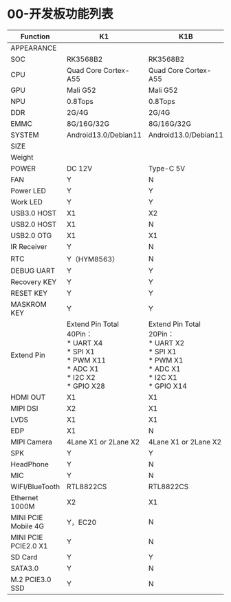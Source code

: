 # 00-开发板功能列表

| Function             | K1                                                           | K1B                                                          |
| -------------------- | ------------------------------------------------------------ | ------------------------------------------------------------ |
| APPEARANCE           |                                                              |                                                              |
| SOC                  | RK3568B2                                                     | RK3568B2                                                     |
| CPU                  | Quad Core Cortex-A55                                         | Quad Core Cortex-A55                                         |
| GPU                  | Mali G52                                                     | Mali G52                                                     |
| NPU                  | 0.8Tops                                                      | 0.8Tops                                                      |
| DDR                  | 2G/4G                                                        | 2G/4G                                                        |
| EMMC                 | 8G/16G/32G                                                   | 8G/16G/32G                                                   |
| SYSTEM               | Android13.0/Debian11                                         | Android13.0/Debian11                                         |
| SIZE                 |                                                              |                                                              |
| Weight               |                                                              |                                                              |
| POWER                | DC 12V                                                       | Type-C 5V                                                    |
| FAN                  | Y                                                            | N                                                            |
| Power LED            | Y                                                            | Y                                                            |
| Work LED             | Y                                                            | Y                                                            |
| USB3.0 HOST          | X1                                                           | X2                                                           |
| USB2.0 HOST          | X1                                                           | N                                                            |
| USB2.0 OTG           | X1                                                           | X1                                                           |
| IR Receiver          | Y                                                            | N                                                            |
| RTC                  | Y（HYM8563）                                                 | N                                                            |
| DEBUG UART           | Y                                                            | Y                                                            |
| Recovery KEY         | Y                                                            | Y                                                            |
| RESET KEY            | Y                                                            | Y                                                            |
| MASKROM KEY          | Y                                                            | Y                                                            |
| Extend Pin           | Extend Pin Total 40Pin：<br />* UART X4<br />* SPI X1<br />* PWM X11<br />* ADC X1<br />* I2C X2<br />* GPIO X28 | Extend Pin Total 20Pin：<br />* UART X2<br />* SPI X1<br />* PWM X1<br />* ADC X1<br />* I2C X1<br />* GPIO X14 |
| HDMI OUT             | X1                                                           | X1                                                           |
| MIPI DSI             | X2                                                           | X1                                                           |
| LVDS                 | X1                                                           | X1                                                           |
| EDP                  | X1                                                           | N                                                            |
| MIPI Camera          | 4Lane X1 or 2Lane X2                                         | 4Lane X1 or 2Lane X2                                         |
| SPK                  | Y                                                            | Y                                                            |
| HeadPhone            | Y                                                            | N                                                            |
| MIC                  | Y                                                            | N                                                            |
| WIFI/BlueTooth       | RTL8822CS                                                    | RTL8822CS                                                    |
| Ethernet 1000M       | X2                                                           | X1                                                           |
| MINI PCIE Mobile 4G  | Y，EC20                                                      | N                                                            |
| MINI PCIE PCIE2.0 X1 | Y                                                            | N                                                            |
| SD Card              | Y                                                            | Y                                                            |
| SATA3.0              | Y                                                            | N                                                            |
| M.2 PCIE3.0 SSD      | Y                                                            | N                                                            |

